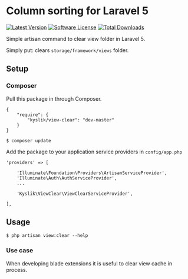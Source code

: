 # Column sorting for Laravel 5
[![Latest Version](https://img.shields.io/github/release/Kyslik/view-clear.svg?style=flat-square)](https://github.com/Kyslik/column-sortable/releases)
[![Software License](https://img.shields.io/badge/license-MIT-brightgreen.svg?style=flat-square)](LICENSE.md)
[![Total Downloads](https://img.shields.io/packagist/dt/Kyslik/view-clear.svg?style=flat-square)](https://packagist.org/packages/Kyslik/view-clear)

Simple artisan command to clear view folder in Laravel 5.

Simply put: clears `storage/framework/views` folder.


## Setup

### Composer

Pull this package in through Composer.

```
{
    "require": {
        "kyslik/view-clear": "dev-master"
    }
}
```

    $ composer update
    

Add the package to your application service providers in `config/app.php`

```
'providers' => [
    
    'Illuminate\Foundation\Providers\ArtisanServiceProvider',
    'Illuminate\Auth\AuthServiceProvider',
    ...
    
    'Kyslik\ViewClear\ViewClearServiceProvider',

],
```

## Usage

    $ php artisan view:clear --help

### Use case

When developing blade extensions it is useful to clear view cache in process.
